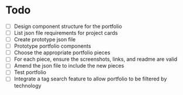 # Todo

- [ ] Design component structure for the portfolio
- [ ] List json file requirements for project cards
- [ ] Create prototype json file
- [ ] Prototype portfolio components
- [ ] Choose the appropriate portfolio pieces
- [ ] For each piece, ensure the screenshots, links, and readme are valid
- [ ] Amend the json file to include the new pieces
- [ ] Test portfolio
- [ ] Integrate a tag search feature to allow portfolio to be filtered by technology
